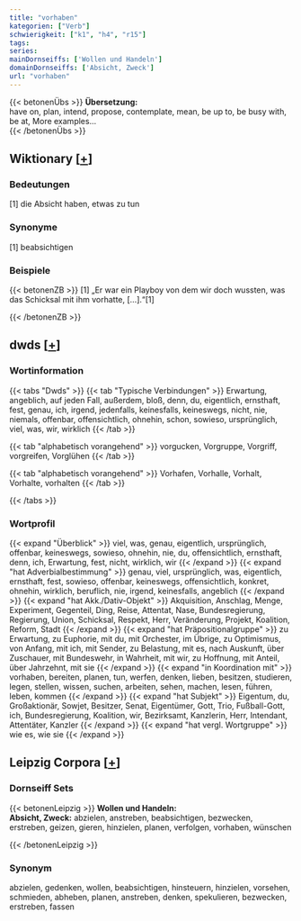 ```yaml
---
title: "vorhaben"
kategorien: ["Verb"]
schwierigkeit: ["k1", "h4", "r15"]
tags:
series:
mainDornseiffs: ['Wollen und Handeln']
domainDornseiffs: ['Absicht, Zweck']
url: "vorhaben"
---
```


{{< betonenÜbs >}}
**Übersetzung:**  
have on, plan, intend, propose, contemplate, mean, be up to, be busy with, be at, More examples...  
{{< /betonenÜbs >}}

## Wiktionary [[+](https://de.wiktionary.org/wiki/vorhaben)]

### Bedeutungen
[1] die Absicht haben, etwas zu tun  

### Synonyme
[1] beabsichtigen  

### Beispiele
{{< betonenZB >}}
[1] „Er war ein Playboy von dem wir doch wussten, was das Schicksal mit ihm vorhatte, […].“[1]  

{{< /betonenZB >}}


## dwds [[+](https://www.dwds.de/wb/vorhaben)]

### Wortinformation
{{< tabs "Dwds" >}}
{{< tab "Typische Verbindungen" >}}
Erwartung, angeblich, auf jeden Fall, außerdem, bloß, denn, du, eigentlich, ernsthaft, fest, genau, ich, irgend, jedenfalls, keinesfalls, keineswegs, nicht, nie, niemals, offenbar, offensichtlich, ohnehin, schon, sowieso, ursprünglich, viel, was, wir, wirklich
{{< /tab >}}

{{< tab "alphabetisch vorangehend" >}}
vorgucken, Vorgruppe, Vorgriff, vorgreifen, Vorglühen
{{< /tab >}}

{{< tab "alphabetisch vorangehend" >}}
Vorhafen, Vorhalle, Vorhalt, Vorhalte, vorhalten
{{< /tab >}}

{{< /tabs >}}

### Wortprofil
{{< expand "Überblick" >}} viel, was, genau, eigentlich, ursprünglich, offenbar, keineswegs, sowieso, ohnehin, nie, du, offensichtlich, ernsthaft, denn, ich, Erwartung, fest, nicht, wirklich, wir {{< /expand >}}
{{< expand "hat Adverbialbestimmung" >}} genau, viel, ursprünglich, was, eigentlich, ernsthaft, fest, sowieso, offenbar, keineswegs, offensichtlich, konkret, ohnehin, wirklich, beruflich, nie, irgend, keinesfalls, angeblich {{< /expand >}}
{{< expand "hat Akk./Dativ-Objekt" >}} Akquisition, Anschlag, Menge, Experiment, Gegenteil, Ding, Reise, Attentat, Nase, Bundesregierung, Regierung, Union, Schicksal, Respekt, Herr, Veränderung, Projekt, Koalition, Reform, Stadt {{< /expand >}}
{{< expand "hat Präpositionalgruppe" >}} zu Erwartung, zu Euphorie, mit du, mit Orchester, im Übrige, zu Optimismus, von Anfang, mit ich, mit Sender, zu Belastung, mit es, nach Auskunft, über Zuschauer, mit Bundeswehr, in Wahrheit, mit wir, zu Hoffnung, mit Anteil, über Jahrzehnt, mit sie {{< /expand >}}
{{< expand "in Koordination mit" >}} vorhaben, bereiten, planen, tun, werfen, denken, lieben, besitzen, studieren, legen, stellen, wissen, suchen, arbeiten, sehen, machen, lesen, führen, leben, kommen {{< /expand >}}
{{< expand "hat Subjekt" >}} Eigentum, du, Großaktionär, Sowjet, Besitzer, Senat, Eigentümer, Gott, Trio, Fußball-Gott, ich, Bundesregierung, Koalition, wir, Bezirksamt, Kanzlerin, Herr, Intendant, Attentäter, Kanzler {{< /expand >}}
{{< expand "hat vergl. Wortgruppe" >}} wie es, wie sie {{< /expand >}}

## Leipzig Corpora [[+](https://corpora.uni-leipzig.de/en/res?word=vorhaben&corpusId=deu_newscrawl-public_2018)]

### Dornseiff Sets
{{< betonenLeipzig >}}
**Wollen und Handeln:**  
**Absicht, Zweck:** abzielen, anstreben, beabsichtigen, bezwecken, erstreben, geizen, gieren, hinzielen, planen, verfolgen, vorhaben, wünschen  

{{< /betonenLeipzig >}}

### Synonym
abzielen, gedenken, wollen, beabsichtigen, hinsteuern, hinzielen, vorsehen, schmieden, abheben, planen, anstreben, denken, spekulieren, bezwecken, erstreben, fassen

